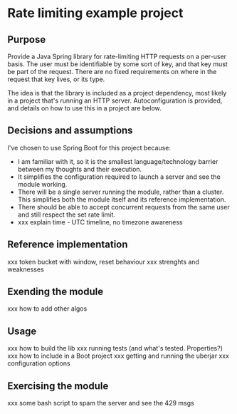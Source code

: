 # Rate limiting example project

## Purpose
Provide a Java Spring library for rate-limiting HTTP requests on a per-user basis. The user must be identifiable by some sort of key, and that key must be part of the request. There are no fixed requirements on where in the request that key lives, or its type.

The idea is that the library is included as a project dependency, most likely in a project that's running an HTTP server. Autoconfiguration is provided, and details on how to use this in a project are below. 

## Decisions and assumptions
I've chosen to use Spring Boot for this project because: 
  - I am familiar with it, so it is the smallest language/technology barrier between my thoughts and their execution.
  - It simplifies the configuration required to launch a server and see the module working. 
  - There will be a single server running the module, rather than a cluster. This simplifies both the module itself and its reference implementation. 
  - There should be able to accept concurrent requests from the same user and still respect the set rate limit. 
  - xxx explain time - UTC timeline, no timezone awareness

## Reference implementation
xxx token bucket with window, reset behaviour
xxx strenghts and weaknesses 

## Exending the module 
xxx how to add other algos

## Usage
xxx how to build the lib
xxx running tests (and what's tested. Properties?)
xxx how to include in a Boot project
xxx getting and running the uberjar
xxx configuration options

## Exercising the module
xxx some bash script to spam the server and see the 429 msgs
